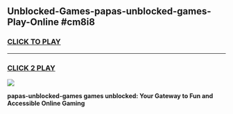
## Unblocked-Games-papas-unblocked-games-Play-Online #cm8i8
<h3>
<a href="https://news.freeplayer.one?title=papas-unblocked-games&ref=3">CLICK TO PLAY</a></h3>
<hr>

<h3>
<a href="https://news.freeplayer.one?title=papas-unblocked-games&ref=3">CLICK 2 PLAY</a>
  
</h3>

<a href="https://news.freeplayer.one?title=papas-unblocked-games&ref=3"><img src="https://clearcache.store/games.png"></a>


**papas-unblocked-games games unblocked: Your Gateway to Fun and Accessible Online Gaming**
